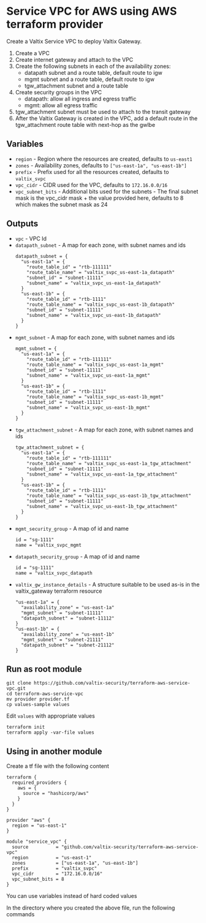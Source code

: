 # Service VPC for AWS using AWS terraform provider

Create a Valtix Service VPC to deploy Valtix Gateway.

1. Create a VPC
1. Create internet gateway and attach to the VPC
1. Create the following subnets in each of the availability zones:
    * datapath subnet and a route table, default route to igw
    * mgmt subnet and a route table, default route to igw
    * tgw_attachment subnet and a route table
1. Create security groups in the VPC
    * datapath: allow all ingress and egress traffic
    * mgmt: allow all egress traffic
1. tgw_attachment subnet must be used to attach to the transit gateway
1. After the Valtix Gateway is created in the VPC, add a default route in the tgw_attachment route table with next-hop as the gwlbe


## Variables
* `region` - Region where the resources are created, defaults to `us-east1`
* `zones` - Availability zones, defaults to `["us-east-1a", "us-east-1b"]`
* `prefix` - Prefix used for all the resources created, defaults to `valtix_svpc`
* `vpc_cidr` - CIDR used for the VPC, defaults to `172.16.0.0/16`
* `vpc_subnet_bits` - Additional bits used for the subnets - The final subnet mask is the vpc_cidr mask + the value provided here, defaults to 8 which makes the subnet mask as 24

## Outputs
* `vpc` - VPC Id
* `datapath_subnet` - A map for each zone, with subnet names and ids
    ```
    datapath_subnet = {
      "us-east-1a" = {
        "route_table_id" = "rtb-111111"
        "route_table_name" = "valtix_svpc_us-east-1a_datapath"
        "subnet_id" = "subnet-11111"
        "subnet_name" = "valtix_svpc_us-east-1a_datapath"
      }
      "us-east-1b" = {
        "route_table_id" = "rtb-1111"
        "route_table_name" = "valtix_svpc_us-east-1b_datapath"
        "subnet_id" = "subnet-11111"
        "subnet_name" = "valtix_svpc_us-east-1b_datapath"
      }
    }
    ```
* `mgmt_subnet` - A map for each zone, with subnet names and ids
    ```
    mgmt_subnet = {
      "us-east-1a" = {
        "route_table_id" = "rtb-111111"
        "route_table_name" = "valtix_svpc_us-east-1a_mgmt"
        "subnet_id" = "subnet-11111"
        "subnet_name" = "valtix_svpc_us-east-1a_mgmt"
      }
      "us-east-1b" = {
        "route_table_id" = "rtb-1111"
        "route_table_name" = "valtix_svpc_us-east-1b_mgmt"
        "subnet_id" = "subnet-11111"
        "subnet_name" = "valtix_svpc_us-east-1b_mgmt"
      }
    }
    ```
* `tgw_attachment_subnet` - A map for each zone, with subnet names and ids
    ```
    tgw_attachment_subnet = {
      "us-east-1a" = {
        "route_table_id" = "rtb-111111"
        "route_table_name" = "valtix_svpc_us-east-1a_tgw_attachment"
        "subnet_id" = "subnet-11111"
        "subnet_name" = "valtix_svpc_us-east-1a_tgw_attachment"
      }
      "us-east-1b" = {
        "route_table_id" = "rtb-1111"
        "route_table_name" = "valtix_svpc_us-east-1b_tgw_attachment"
        "subnet_id" = "subnet-11111"
        "subnet_name" = "valtix_svpc_us-east-1b_tgw_attachment"
      }
    }
    ```
* `mgmt_security_group` - A map of id and name
    ```
    id = "sg-1111"
    name = "valtix_svpc_mgmt
    ```
* `datapath_security_group` - A map of id and name
    ```
    id = "sg-1111"
    name = "valtix_svpc_datapath
    ```
* `valtix_gw_instance_details` - A structure suitable to be used as-is in the valtix_gateway terraform resource
    ```
    "us-east-1a" = {
      "availability_zone" = "us-east-1a"
      "mgmt_subnet" = "subnet-11111"
      "datapath_subnet" = "subnet-11112"
    }
    "us-east-1b" = {
      "availability_zone" = "us-east-1b"
      "mgmt_subnet" = "subnet-21111"
      "datapath_subnet" = "subnet-21112"
    }
    ```

## Run as root module

```
git clone https://github.com/valtix-security/terraform-aws-service-vpc.git
cd terraform-aws-service-vpc
mv provider provider.tf
cp values-sample values
```

Edit `values` with appropriate values

```
terraform init
terraform apply -var-file values
```

## Using in another module

Create a tf file with the following content

```hcl
terraform {
  required_providers {
    aws = {
      source = "hashicorp/aws"
    }
  }
}

provider "aws" {
  region = "us-east-1"
}

module "service_vpc" {
  source          = "github.com/valtix-security/terraform-aws-service-vpc"
  region          = "us-east-1"
  zones           = ["us-east-1a", "us-east-1b"]
  prefix          = "valtix_svpc"
  vpc_cidr        = "172.16.0.0/16"
  vpc_subnet_bits = 8
}
```

You can use variables instead of hard coded values

In the directory where you created the above file, run the following commands

```
